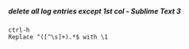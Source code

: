 ##### delete all log entries except 1st col  - Sublime Text 3
    ctrl-h
    Replace ^([^\s]+).*$ with \1
